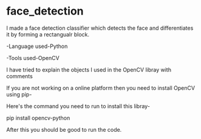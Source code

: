 # face_detection

I made a face detection classifier which detects the face and differentiates it by forming a rectangualr block.

-Language used-Python

-Tools used-OpenCV

I have tried to explain the objects I used in the OpenCV libray with comments

If you are not working on a online platform then you need to install OpenCV using pip-

Here's the command you need to run to install this libray-

pip install opencv-python 

After this you should be good to run the code.
